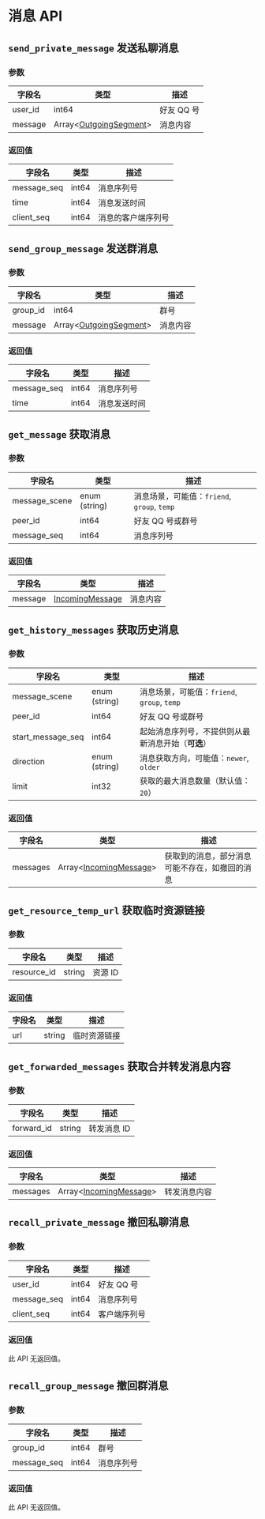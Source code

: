 # 消息 API

## `send_private_message` 发送私聊消息

### 参数

| 字段名 | 类型 | 描述 |
| --- | --- | --- |
| user_id | int64 | 好友 QQ 号 |
| message | Array<[OutgoingSegment](../struct/OutgoingSegment.md)> | 消息内容 |

### 返回值

| 字段名 | 类型 | 描述 |
| --- | --- | --- |
| message_seq | int64 | 消息序列号 |
| time | int64 | 消息发送时间 |
| client_seq | int64 | 消息的客户端序列号 |

## `send_group_message` 发送群消息

### 参数

| 字段名 | 类型 | 描述 |
| --- | --- | --- |
| group_id | int64 | 群号 |
| message | Array<[OutgoingSegment](../struct/OutgoingSegment.md)> | 消息内容 |

### 返回值

| 字段名 | 类型 | 描述 |
| --- | --- | --- |
| message_seq | int64 | 消息序列号 |
| time | int64 | 消息发送时间 |

## `get_message` 获取消息

### 参数

| 字段名 | 类型 | 描述 |
| --- | --- | --- |
| message_scene | enum (string) | 消息场景，可能值：`friend`, `group`, `temp` |
| peer_id | int64 | 好友 QQ 号或群号 |
| message_seq | int64 | 消息序列号 |

### 返回值

| 字段名 | 类型 | 描述 |
| --- | --- | --- |
| message | [IncomingMessage](../struct/IncomingMessage.md) | 消息内容 |

## `get_history_messages` 获取历史消息

### 参数

| 字段名 | 类型 | 描述 |
| --- | --- | --- |
| message_scene | enum (string) | 消息场景，可能值：`friend`, `group`, `temp` |
| peer_id | int64 | 好友 QQ 号或群号 |
| start_message_seq | int64 | 起始消息序列号，不提供则从最新消息开始（**可选**） |
| direction | enum (string) | 消息获取方向，可能值：`newer`, `older` |
| limit | int32 | 获取的最大消息数量（默认值：`20`） |

### 返回值

| 字段名 | 类型 | 描述 |
| --- | --- | --- |
| messages | Array<[IncomingMessage](../struct/IncomingMessage.md)> | 获取到的消息，部分消息可能不存在，如撤回的消息 |

## `get_resource_temp_url` 获取临时资源链接

### 参数

| 字段名 | 类型 | 描述 |
| --- | --- | --- |
| resource_id | string | 资源 ID |

### 返回值

| 字段名 | 类型 | 描述 |
| --- | --- | --- |
| url | string | 临时资源链接 |

## `get_forwarded_messages` 获取合并转发消息内容

### 参数

| 字段名 | 类型 | 描述 |
| --- | --- | --- |
| forward_id | string | 转发消息 ID |

### 返回值

| 字段名 | 类型 | 描述 |
| --- | --- | --- |
| messages | Array<[IncomingMessage](../struct/IncomingMessage.md)> | 转发消息内容 |

## `recall_private_message` 撤回私聊消息

### 参数

| 字段名 | 类型 | 描述 |
| --- | --- | --- |
| user_id | int64 | 好友 QQ 号 |
| message_seq | int64 | 消息序列号 |
| client_seq | int64 | 客户端序列号 |

### 返回值

此 API 无返回值。
## `recall_group_message` 撤回群消息

### 参数

| 字段名 | 类型 | 描述 |
| --- | --- | --- |
| group_id | int64 | 群号 |
| message_seq | int64 | 消息序列号 |

### 返回值

此 API 无返回值。
